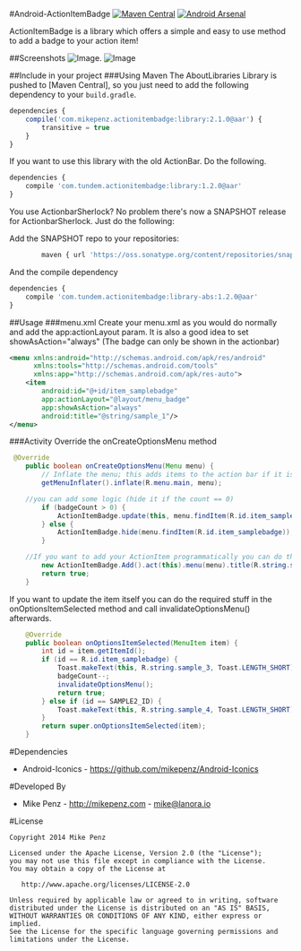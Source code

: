 #Android-ActionItemBadge [![Maven Central](https://maven-badges.herokuapp.com/maven-central/com.mikepenz.actionitembadge/library/badge.svg?style=flat)](https://maven-badges.herokuapp.com/maven-central/com.mikepenz.actionitembadge/library) [![Android Arsenal](http://img.shields.io/badge/Android%20Arsenal-Android--ActionItemBadge-brightgreen.svg?style=flat)](http://android-arsenal.com/details/1/755)

ActionItemBadge is a library which offers a simple and easy to use method to add a badge to your action item!


##Screenshots
![Image](https://raw.githubusercontent.com/mikepenz/Android-ActionItemBadge/master/DEV/screenshot/screenshot1_small.png).
![Image](https://raw.githubusercontent.com/mikepenz/Android-ActionItemBadge/master/DEV/screenshot/screenshot2_small.png)

##Include in your project
###Using Maven
The AboutLibraries Library is pushed to [Maven Central], so you just need to add the following dependency to your `build.gradle`.

```javascript
dependencies {
	compile('com.mikepenz.actionitembadge:library:2.1.0@aar') {
	    transitive = true
	}
}
```

If you want to use this library with the old ActionBar. Do the following.
```javascript
dependencies {
	compile 'com.tundem.actionitembadge:library:1.2.0@aar'
}
```

You use ActionbarSherlock? No problem there's now a SNAPSHOT release for ActionbarSherlock. Just do the following:

Add the SNAPSHOT repo to your repositories:
```javascript
        maven { url 'https://oss.sonatype.org/content/repositories/snapshots/' }
```

And the compile dependency
```javascript
dependencies {
	compile 'com.tundem.actionitembadge:library-abs:1.2.0@aar'
}
```

##Usage
###menu.xml
Create your menu.xml as you would do normally and add the app:actionLayout param.
It is also a good idea to set showAsAction="always" (The badge can only be shown in the actionbar)
```xml
<menu xmlns:android="http://schemas.android.com/apk/res/android"
      xmlns:tools="http://schemas.android.com/tools"
      xmlns:app="http://schemas.android.com/apk/res-auto">
    <item
        android:id="@+id/item_samplebadge"
        app:actionLayout="@layout/menu_badge"
        app:showAsAction="always"
        android:title="@string/sample_1"/>
</menu>
```
###Activity
Override the onCreateOptionsMenu method
```java
 @Override
    public boolean onCreateOptionsMenu(Menu menu) {
        // Inflate the menu; this adds items to the action bar if it is present.
        getMenuInflater().inflate(R.menu.main, menu);

	//you can add some logic (hide it if the count == 0)
        if (badgeCount > 0) {
            ActionItemBadge.update(this, menu.findItem(R.id.item_samplebadge), FontAwesome.Icon.faw_android, ActionItemBadge.BadgeStyle.DARKGREY, badgeCount);
        } else {
            ActionItemBadge.hide(menu.findItem(R.id.item_samplebadge));
        }

	//If you want to add your ActionItem programmatically you can do this too. You do the following:
        new ActionItemBadge.Add().act(this).menu(menu).title(R.string.sample_2).itemDetails(0, SAMPLE2_ID, 1).showAsAction(MenuItem.SHOW_AS_ACTION_ALWAYS).build(ActionItemBadge.BadgeStyle.BLUE_LARGE, 1);
        return true;
    }
```
If you want to update the item itself you can do the required stuff in the onOptionsItemSelected method and
call invalidateOptionsMenu() afterwards.
```java
    @Override
    public boolean onOptionsItemSelected(MenuItem item) {
        int id = item.getItemId();
        if (id == R.id.item_samplebadge) {
            Toast.makeText(this, R.string.sample_3, Toast.LENGTH_SHORT).show();
            badgeCount--;
            invalidateOptionsMenu();
            return true;
        } else if (id == SAMPLE2_ID) {
            Toast.makeText(this, R.string.sample_4, Toast.LENGTH_SHORT).show();
        }
        return super.onOptionsItemSelected(item);
    }
```

#Dependencies
* Android-Iconics - https://github.com/mikepenz/Android-Iconics


#Developed By

* Mike Penz - http://mikepenz.com - <mike@lanora.io>


#License

    Copyright 2014 Mike Penz

    Licensed under the Apache License, Version 2.0 (the "License");
    you may not use this file except in compliance with the License.
    You may obtain a copy of the License at

       http://www.apache.org/licenses/LICENSE-2.0

    Unless required by applicable law or agreed to in writing, software
    distributed under the License is distributed on an "AS IS" BASIS,
    WITHOUT WARRANTIES OR CONDITIONS OF ANY KIND, either express or implied.
    See the License for the specific language governing permissions and
    limitations under the License.
